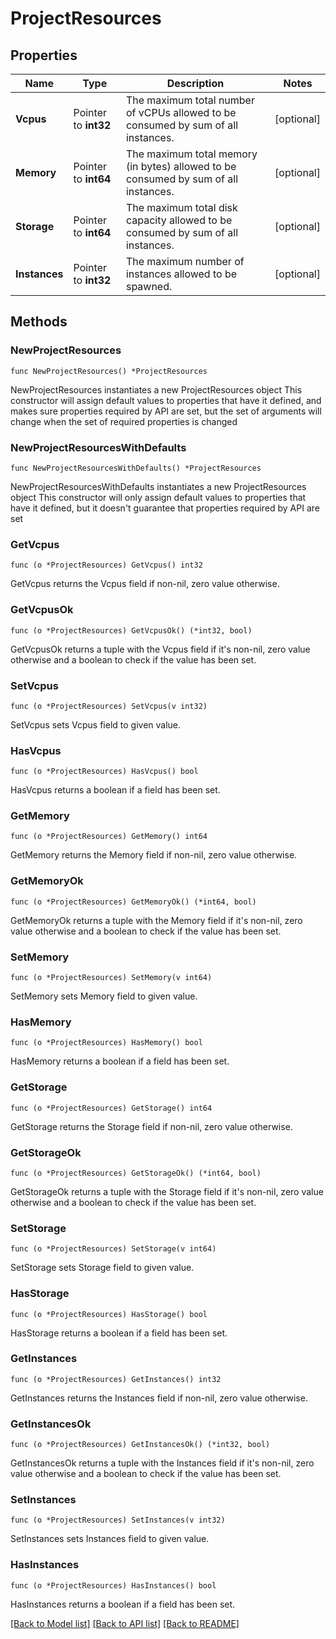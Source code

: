 # ProjectResources

## Properties

Name | Type | Description | Notes
------------ | ------------- | ------------- | -------------
**Vcpus** | Pointer to **int32** | The maximum total number of vCPUs allowed to be consumed by sum of all instances. | [optional] 
**Memory** | Pointer to **int64** | The maximum total memory (in bytes) allowed to be consumed by sum of all instances. | [optional] 
**Storage** | Pointer to **int64** | The maximum total disk capacity allowed to be consumed by sum of all instances. | [optional] 
**Instances** | Pointer to **int32** | The maximum number of instances allowed to be spawned. | [optional] 

## Methods

### NewProjectResources

`func NewProjectResources() *ProjectResources`

NewProjectResources instantiates a new ProjectResources object
This constructor will assign default values to properties that have it defined,
and makes sure properties required by API are set, but the set of arguments
will change when the set of required properties is changed

### NewProjectResourcesWithDefaults

`func NewProjectResourcesWithDefaults() *ProjectResources`

NewProjectResourcesWithDefaults instantiates a new ProjectResources object
This constructor will only assign default values to properties that have it defined,
but it doesn't guarantee that properties required by API are set

### GetVcpus

`func (o *ProjectResources) GetVcpus() int32`

GetVcpus returns the Vcpus field if non-nil, zero value otherwise.

### GetVcpusOk

`func (o *ProjectResources) GetVcpusOk() (*int32, bool)`

GetVcpusOk returns a tuple with the Vcpus field if it's non-nil, zero value otherwise
and a boolean to check if the value has been set.

### SetVcpus

`func (o *ProjectResources) SetVcpus(v int32)`

SetVcpus sets Vcpus field to given value.

### HasVcpus

`func (o *ProjectResources) HasVcpus() bool`

HasVcpus returns a boolean if a field has been set.

### GetMemory

`func (o *ProjectResources) GetMemory() int64`

GetMemory returns the Memory field if non-nil, zero value otherwise.

### GetMemoryOk

`func (o *ProjectResources) GetMemoryOk() (*int64, bool)`

GetMemoryOk returns a tuple with the Memory field if it's non-nil, zero value otherwise
and a boolean to check if the value has been set.

### SetMemory

`func (o *ProjectResources) SetMemory(v int64)`

SetMemory sets Memory field to given value.

### HasMemory

`func (o *ProjectResources) HasMemory() bool`

HasMemory returns a boolean if a field has been set.

### GetStorage

`func (o *ProjectResources) GetStorage() int64`

GetStorage returns the Storage field if non-nil, zero value otherwise.

### GetStorageOk

`func (o *ProjectResources) GetStorageOk() (*int64, bool)`

GetStorageOk returns a tuple with the Storage field if it's non-nil, zero value otherwise
and a boolean to check if the value has been set.

### SetStorage

`func (o *ProjectResources) SetStorage(v int64)`

SetStorage sets Storage field to given value.

### HasStorage

`func (o *ProjectResources) HasStorage() bool`

HasStorage returns a boolean if a field has been set.

### GetInstances

`func (o *ProjectResources) GetInstances() int32`

GetInstances returns the Instances field if non-nil, zero value otherwise.

### GetInstancesOk

`func (o *ProjectResources) GetInstancesOk() (*int32, bool)`

GetInstancesOk returns a tuple with the Instances field if it's non-nil, zero value otherwise
and a boolean to check if the value has been set.

### SetInstances

`func (o *ProjectResources) SetInstances(v int32)`

SetInstances sets Instances field to given value.

### HasInstances

`func (o *ProjectResources) HasInstances() bool`

HasInstances returns a boolean if a field has been set.


[[Back to Model list]](../README.md#documentation-for-models) [[Back to API list]](../README.md#documentation-for-api-endpoints) [[Back to README]](../README.md)


